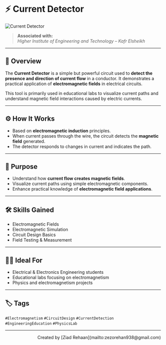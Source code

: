 # ⚡ Current Detector

![Current Detector](https://your-image-link-here.com) <!-- استبدل هذا بالرابط المباشر للصورة بعد رفعها على GitHub -->

> **Associated with:**  
> *Higher Institute of Engineering and Technology – Kafr Elsheikh*

---

## 📘 Overview

The **Current Detector** is a simple but powerful circuit used to **detect the presence and direction of current flow** in a conductor. It demonstrates a practical application of **electromagnetic fields** in electrical circuits.

This tool is primarily used in educational labs to visualize current paths and understand magnetic field interactions caused by electric currents.

---

## ⚙️ How It Works

- Based on **electromagnetic induction** principles.
- When current passes through the wire, the circuit detects the **magnetic field** generated.
- The detector responds to changes in current and indicates the path.

---

## 🎯 Purpose

- Understand how **current flow creates magnetic fields**.
- Visualize current paths using simple electromagnetic components.
- Enhance practical knowledge of **electromagnetic field applications**.

---

## 🛠️ Skills Gained

- Electromagnetic Fields  
- Electromagnetic Simulation  
- Circuit Design Basics  
- Field Testing & Measurement  

---

## 🧑‍🎓 Ideal For

- Electrical & Electronics Engineering students  
- Educational labs focusing on electromagnetism  
- Physics and electromagnetism projects

---

## 🏷️ Tags

`#Electromagnetism` `#CircuitDesign` `#CurrentDetection` `#EngineeringEducation` `#PhysicsLab`

---

<div align="right">
Created by [Ziad Rehaan](mailto:zezorehan938@gmail.com)  
</div>
